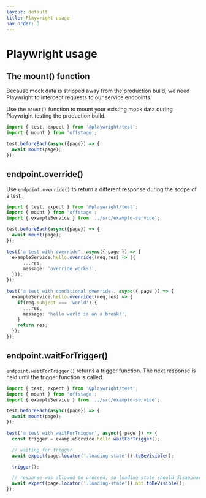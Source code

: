 ```yaml
---
layout: default
title: Playwright usage
nav_order: 3
---
```


# Playwright usage


## The mount() function

Because mock data is stripped away from the production build, we need Playwright to intercept requests to our service endpoints.

Use the `mount()` function to mount your existing mock data during Playwright testing the production build.

```ts
import { test, expect } from '@playwright/test';
import { mount } from 'offstage';

test.beforeEach(async({page}) => {
  await mount(page);
});
```

## endpoint.override()
Use `endpoint.override()` to return a different response during the scope of a test.
```ts
import { test, expect } from '@playwright/test';
import { mount } from 'offstage';
import { exampleService } from '../src/example-service';

test.beforeEach(async({page}) => {
  await mount(page);
});

test('a test with override', async({ page }) => {
  exampleService.hello.override((req,res) => ({
      ...res,
      message: 'override works!',
  }));
});

test('a test with conditional override', async({ page }) => {
  exampleService.hello.override((req,res) => {
    if(req.subject === 'world') {
      ...res,
      message: 'hello world is on a break!',
    }
    return res;
  });
});
```
## endpoint.waitForTrigger()
`endpoint.waitForTrigger()` returns a trigger function. The next response is held until the trigger function is called.
```ts
import { test, expect } from '@playwright/test';
import { mount } from 'offstage';
import { exampleService } from '../src/example-service';

test.beforeEach(async({page}) => {
  await mount(page);
});

test('a test with waitForTrigger', async({ page }) => {
  const trigger = exampleService.hello.waitForTrigger();

  // waiting for trigger
  await expect(page.locator('.loading-state')).toBeVisible();

  trigger();

  // response was allowed to proceed, so loading state should disappear
  await expect(page.locator('.loading-state')).not.toBeVisible();
});

```
